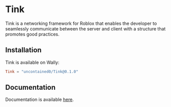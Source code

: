 # Tink

Tink is a networking framework for Roblox that enables the
developer to seamlessly communicate between the server and
client with a structure that promotes good practices.

## Installation

Tink is available on Wally:

```toml
Tink = "uncontained0/Tink@0.1.0"
```

## Documentation

Documentation is available [here](https://uncontained0.github.io/Tink/).